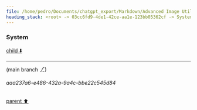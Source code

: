 ```yaml
---
file: /home/pedro/Documents/chatgpt_export/Markdown/Advanced Image Utility Tool.md
heading_stack: <root> -> 03cc6fd9-4de1-42ce-aa1e-123bb05362cf -> System -> 5feb1299-926b-40f7-8fc9-472f9527b79a -> System
---
```

### System

[child ⬇️](#aaa237a6-e486-432a-9a4c-bbe22c545d84)

---

(main branch ⎇)
###### aaa237a6-e486-432a-9a4c-bbe22c545d84
[parent ⬆️](#5feb1299-926b-40f7-8fc9-472f9527b79a)

